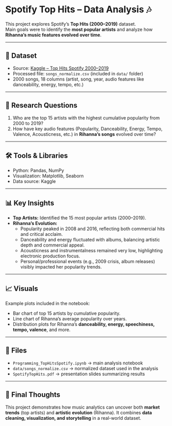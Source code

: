 # Spotify Top Hits – Data Analysis 🎶

This project explores Spotify’s **Top Hits (2000–2019)** dataset.  
Main goals were to identify the **most popular artists** and analyze how **Rihanna’s music features evolved over time**.

---

## 📂 Dataset
- Source: [Kaggle – Top Hits Spotify 2000–2019](https://www.kaggle.com/datasets/paradisejoy/top-hits-spotify-from-20002019)  
- Processed file: `songs_normalize.csv` (included in `data/` folder)  
- 2000 songs, 18 columns (artist, song, year, audio features like danceability, energy, tempo, etc.)  

---

## 🎯 Research Questions
1. Who are the top 15 artists with the highest cumulative popularity from 2000 to 2019?  
2. How have key audio features (Popularity, Danceability, Energy, Tempo, Valence, Acousticness, etc.) in **Rihanna’s songs** evolved over time?  

---

## 🛠 Tools & Libraries
- Python: Pandas, NumPy  
- Visualization: Matplotlib, Seaborn  
- Data source: Kaggle  

---

## 📊 Key Insights
- **Top Artists:** Identified the 15 most popular artists (2000–2019).  
- **Rihanna’s Evolution:**  
  - Popularity peaked in 2008 and 2016, reflecting both commercial hits and critical acclaim.  
  - Danceability and energy fluctuated with albums, balancing artistic depth and commercial appeal.  
  - Acousticness and instrumentalness remained very low, highlighting electronic production focus.  
  - Personal/professional events (e.g., 2009 crisis, album releases) visibly impacted her popularity trends.  

---

## 📈 Visuals
Example plots included in the notebook:  
- Bar chart of top 15 artists by cumulative popularity.  
- Line chart of Rihanna’s average popularity over years.  
- Distribution plots for Rihanna’s **danceability, energy, speechiness, tempo, valence**, and more.  

---

## 📝 Files
- `Programming_TopHitsSpotify.ipynb` → main analysis notebook  
- `data/songs_normalize.csv` → normalized dataset used in the analysis  
- `SpotifyTopHits.pdf` → presentation slides summarizing results  

---

## 🚀 Final Thoughts
This project demonstrates how music analytics can uncover both **market trends** (top artists) and **artistic evolution** (Rihanna). It combines **data cleaning, visualization, and storytelling** in a real-world dataset.

